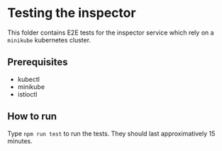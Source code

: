 # Testing the inspector
This folder contains E2E tests for the inspector service which rely on a `minikube` kubernetes cluster. 

## Prerequisites
- kubectl
- minikube
- istioctl

## How to run
Type `npm run test` to run the tests. They should last approximatively 15 minutes. 
